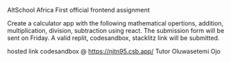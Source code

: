 AltSchool Africa First official frontend assignment

Create a calculator app with the following mathematical opertions, addition, multiplication, division,
subtraction using react. The submission form will be sent on Friday. A valid replit, codesandbox, stacklitz
link will be submitted.

hosted link codesandbox @ https://njtn95.csb.app/ 
Tutor
Oluwasetemi Ojo


